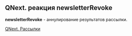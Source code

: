 ## QNext. реакция newsletterRevoke

**newsletterRevoke** - аннулирование результатов рассылки.



[QNext. Рассылки](/docs-test/admin/newsletters-about)

